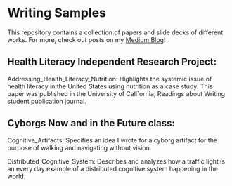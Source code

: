 # Writing Samples

This repository contains a collection of papers and slide decks of different works. For more, check out posts on my
<a href="https://meyhaabuvanesh.medium.com" target="_blank">Medium Blog</a>!

## Health Literacy Independent Research Project:
Addressing_Health_Literacy_Nutrition: Highlights the systemic issue of health literacy in the United States using nutrition as a case study. This paper was published in the University of California, Readings about Writing student publication journal. 


## Cyborgs Now and in the Future class:

Cognitive_Artifacts: Specifies an idea I wrote for a cyborg artifact for the purpose of walking and navigating without vision.

Distributed_Cognitive_System: Describes and analyzes how a traffic light is an every day example of a distributed cognitive system happening in the world.

